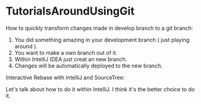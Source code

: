 # TutorialsAroundUsingGit

How to quickly transform changes made in develop branch to a git branch:

1. You did something amazing in your development branch ( just playing around ).
2. You want to make a own branch out of it.
3. Within IntelliJ IDEA just creat an new branch.
4. Changes will be automatically deployed to the new branch.

Interactive Rebase with IntelliJ and SourceTree:

Let's talk about how to do it within IntelliJ. I think it's the better choice to do it.




